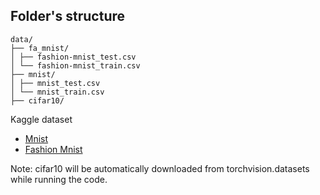 ## Folder's structure
<pre><code>data/ 
├── fa_mnist/ 
│ ├── fashion-mnist_test.csv
│ └── fashion-mnist_train.csv 
├── mnist/ 
│ ├── mnist_test.csv 
│ └── mnist_train.csv 
├── cifar10/ </code></pre>

Kaggle dataset
- [Mnist](https://www.kaggle.com/datasets/oddrationale/mnist-in-csv)
- [Fashion Mnist](https://www.kaggle.com/datasets/zalando-research/fashionmnist)

Note: cifar10 will be automatically downloaded from torchvision.datasets while running the code.